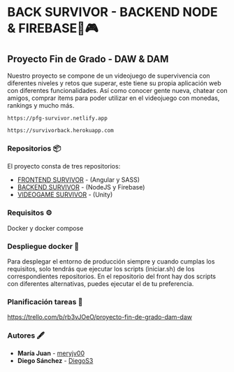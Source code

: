 # BACK SURVIVOR - BACKEND NODE & FIREBASE💠🎮
## Proyecto Fin de Grado - DAW & DAM
Nuestro proyecto se compone de un videojuego de supervivencia con diferentes niveles y retos que superar, este tiene su propia aplicación web con diferentes funcionalidades. Así como conocer gente nueva, chatear con amigos, comprar items para poder utilizar en el videojuego con monedas, rankings y mucho más.

```
https://pfg-survivor.netlify.app
```
```
https://survivorback.herokuapp.com
```

### Repositorios 📦
El proyecto consta de tres repositorios:
- [FRONTEND SURVIVOR](https://github.com/meryjv00/PFG-Survivor) - (Angular y SASS)
- [BACKEND SURVIVOR](https://github.com/meryjv00/PFG-Survivor-Back) - (NodeJS y Firebase)
- [VIDEOGAME SURVIVOR](https://github.com/DiegoS3/Survivor) - (Unity)


### Requisitos ⚙
Docker y docker compose

### Despliegue docker 🧱
Para desplegar el entorno de producción siempre y cuando cumplas los requisitos, solo tendrás que ejecutar los scripts (iniciar.sh) de los correspondientes repositorios.
En el repositorio del front hay dos scripts con diferentes alternativas, puedes ejecutar el de tu preferencia.

### Planificación tareas 📜 
https://trello.com/b/rb3vJOeO/proyecto-fin-de-grado-dam-daw

### Autores 🖋
* **María Juan** - [meryjv00](https://github.com/meryjv00)
* **Diego Sánchez** - [DiegoS3](https://github.com/DiegoS3)
